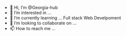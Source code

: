 - 👋 Hi, I’m @Georgia-hub
- 👀 I’m interested in ...
- 🌱 I’m currently learning ... Full stack Web Develpoment
- 💞️ I’m looking to collaborate on ... 
- 📫 How to reach me ...

<!---
Georgia-hub/Georgia-hub is a ✨ special ✨ repository because its `README.md` (this file) appears on your GitHub profile.
You can click the Preview link to take a look at your changes.
--->
